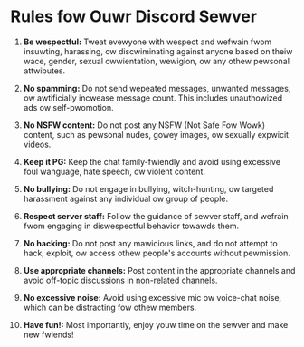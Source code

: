 # Rules fow Ouwr Discord Sewver

1. **Be wespectful:** Tweat evewyone with wespect and wefwain fwom insuwting, harassing, ow discwiminating against anyone based on theiw wace, gender, sexual owwientation, wewigion, ow any othew pewsonal attwibutes.

2. **No spamming:** Do not send wepeated messages, unwanted messages, ow awtificially incwease message count. This includes unauthowized ads ow self-pwomotion.

3. **No NSFW content:** Do not post any NSFW (Not Safe Fow Wowk) content, such as pewsonal nudes, gowey images, ow sexually expwicit videos.

4. **Keep it PG:** Keep the chat family-fwiendly and avoid using excessive foul wanguage, hate speech, ow violent content.

5. **No bullying:** Do not engage in bullying, witch-hunting, ow targeted harassment against any individual ow group of people.

6. **Respect server staff:** Follow the guidance of sewver staff, and wefrain fwom engaging in diswespectful behavior towawds them.

7. **No hacking:** Do not post any mawicious links, and do not attempt to hack, exploit, ow access othew people's accounts without pewmission.

8. **Use appropriate channels:** Post content in the appropriate channels and avoid off-topic discussions in non-related channels.

9. **No excessive noise:** Avoid using excessive mic ow voice-chat noise, which can be distracting fow othew members.

10. **Have fun!:** Most importantly, enjoy youw time on the sewver and make new fwiends!
